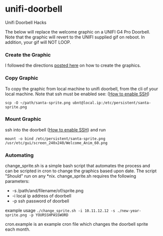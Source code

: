 # unifi-doorbell
Unifi Doorbell Hacks

The below will replace the welcome graphic on a UNIFI G4 Pro Doorbell.  Note that the graphic will revert to the UNIFI supplied gif on reboot.  In addition, your gif will NOT LOOP.


### Create the Graphic
I followed the directions [posted here](https://www.reddit.com/r/Ubiquiti/comments/18c2dw1/g4_pro_doorbell_christmas_animations/) on how to create the graphics. 


### Copy Graphic
To copy the graphic from local machine to unifi doorbell, from the cli of your local machine.  Note that ssh must be enabled see:  ([How to enable SSH](https://nicholassaraniti.com/2023/12/08/enabling-ubiquiti-camera-ssh-on-unvr/))

`scp -O ~/path/santa-sprite.png ubnt@local.ip:/etc/persistent/santa-sprite.png`


### Mount Graphic
ssh into the doorbell ([How to enable SSH](https://nicholassaraniti.com/2023/12/08/enabling-ubiquiti-camera-ssh-on-unvr/)) and run

`mount -o bind /etc/persistent/santa-sprite.png /usr/etc/gui/screen_240x240/Welcome_Anim_60.png`


### Automating
change_sprite.sh is a simple bash script that automates the process and can be scripted in cron to change the graphics based upon date. The script "Should" run on any *nix. change_sprite.sh requires the following parameters:
* -s /path/and/filename/of/sprite.png
* -i local ip address of doorbell
* -p ssh password of doorbell

example usage
`./change_sprite.sh -i 10.11.12.12 -s ./new-year-sprite.png -p YOURSSHPASSWORD`

cron.example is an example cron file which changes the doorbell sprite each month.


